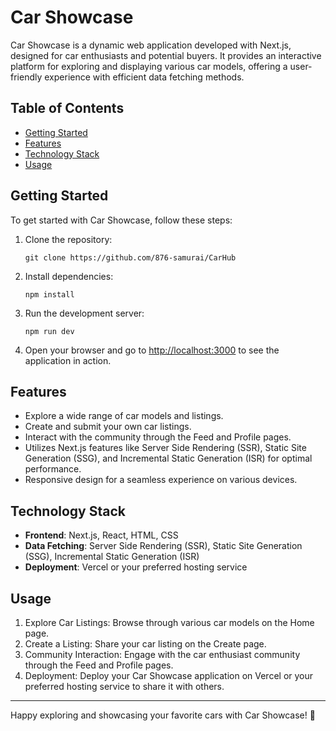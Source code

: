 
# Car Showcase

Car Showcase is a dynamic web application developed with Next.js, designed for car enthusiasts and potential buyers. It provides an interactive platform for exploring and displaying various car models, offering a user-friendly experience with efficient data fetching methods.

## Table of Contents

- [Getting Started](#getting-started)
- [Features](#features)
- [Technology Stack](#technology-stack)
- [Usage](#usage)

## Getting Started

To get started with Car Showcase, follow these steps:

1. Clone the repository:
   ```
   git clone https://github.com/876-samurai/CarHub
   ```

2. Install dependencies:
   ```
   npm install
   ```

3. Run the development server:
   ```
   npm run dev
   ```

4. Open your browser and go to [http://localhost:3000](http://localhost:3000) to see the application in action.

## Features

- Explore a wide range of car models and listings.
- Create and submit your own car listings.
- Interact with the community through the Feed and Profile pages.
- Utilizes Next.js features like Server Side Rendering (SSR), Static Site Generation (SSG), and Incremental Static Generation (ISR) for optimal performance.
- Responsive design for a seamless experience on various devices.

## Technology Stack

- **Frontend**: Next.js, React, HTML, CSS
- **Data Fetching**: Server Side Rendering (SSR), Static Site Generation (SSG), Incremental Static Generation (ISR)
- **Deployment**: Vercel or your preferred hosting service

## Usage

1. Explore Car Listings: Browse through various car models on the Home page.
2. Create a Listing: Share your car listing on the Create page.
3. Community Interaction: Engage with the car enthusiast community through the Feed and Profile pages.
4. Deployment: Deploy your Car Showcase application on Vercel or your preferred hosting service to share it with others.


---

Happy exploring and showcasing your favorite cars with Car Showcase! 🚗
